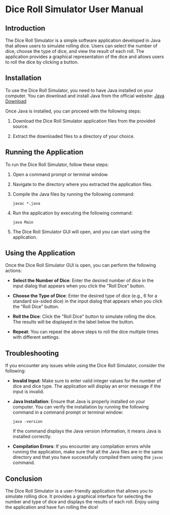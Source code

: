 # Dice Roll Simulator User Manual

## Introduction

The Dice Roll Simulator is a simple software application developed in Java that allows users to simulate rolling dice. Users can select the number of dice, choose the type of dice, and view the result of each roll. The application provides a graphical representation of the dice and allows users to roll the dice by clicking a button.

## Installation

To use the Dice Roll Simulator, you need to have Java installed on your computer. You can download and install Java from the official website: [Java Download](https://www.java.com/en/download/)

Once Java is installed, you can proceed with the following steps:

1. Download the Dice Roll Simulator application files from the provided source.

2. Extract the downloaded files to a directory of your choice.

## Running the Application

To run the Dice Roll Simulator, follow these steps:

1. Open a command prompt or terminal window.

2. Navigate to the directory where you extracted the application files.

3. Compile the Java files by running the following command:

   ```
   javac *.java
   ```

4. Run the application by executing the following command:

   ```
   java Main
   ```

5. The Dice Roll Simulator GUI will open, and you can start using the application.

## Using the Application

Once the Dice Roll Simulator GUI is open, you can perform the following actions:

- **Select the Number of Dice**: Enter the desired number of dice in the input dialog that appears when you click the "Roll Dice" button.

- **Choose the Type of Dice**: Enter the desired type of dice (e.g., 6 for a standard six-sided dice) in the input dialog that appears when you click the "Roll Dice" button.

- **Roll the Dice**: Click the "Roll Dice" button to simulate rolling the dice. The results will be displayed in the label below the button.

- **Repeat**: You can repeat the above steps to roll the dice multiple times with different settings.

## Troubleshooting

If you encounter any issues while using the Dice Roll Simulator, consider the following:

- **Invalid Input**: Make sure to enter valid integer values for the number of dice and dice type. The application will display an error message if the input is invalid.

- **Java Installation**: Ensure that Java is properly installed on your computer. You can verify the installation by running the following command in a command prompt or terminal window:

  ```
  java -version
  ```

  If the command displays the Java version information, it means Java is installed correctly.

- **Compilation Errors**: If you encounter any compilation errors while running the application, make sure that all the Java files are in the same directory and that you have successfully compiled them using the `javac` command.

## Conclusion

The Dice Roll Simulator is a user-friendly application that allows you to simulate rolling dice. It provides a graphical interface for selecting the number and type of dice and displays the results of each roll. Enjoy using the application and have fun rolling the dice!